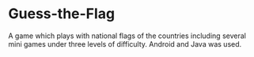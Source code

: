 # Guess-the-Flag
A game which plays with national flags of the countries including several mini games under three levels of difficulty. 
Android and Java was used.



